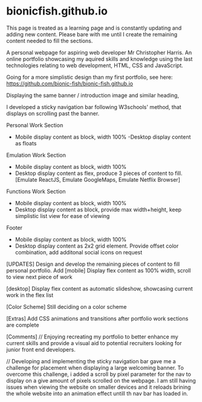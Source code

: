 # bionicfish.github.io

This page is treated as a learning page and is constantly updating and adding new content.
Please bare with me until I create the remaining content needed to fill the sections.

A personal webpage for aspiring web developer Mr Christopher Harris. An online portfolio showcasing my aquired skills and knowledge using the last technologies relating to web development, HTML, CSS and JavaScript.

Going for a more simplistic design than my first portfolio, see here: https://github.com/bionic-fish/bionic-fish.github.io 

Displaying the same banner / introduction image and similar heading,

I developed a sticky navigation bar following W3schools' method, that displays on scrolling past the banner.

Personal Work Section 
- Mobile display content as block, width 100%
-Desktop display content as floats

Emulation Work Section
- Mobile display content as block, width 100%
- Desktop display content as flex, produce 3 pieces of content to fill. [Emulate ReactJS, Emulate GoogleMaps, Emulate Netflix Browser]

Functions Work Section
- Mobile display content as block, width 100%
- Desktop display content as block, provide max width+height, keep simplistic list view for ease of viewing

Footer
- Mobile display content as block, width 100%
- Desktop display content as 2x2 grid element. Provide offset color combination, add additonal social icons on request

[UPDATES]
Design and develop the remaining pieces of content to fill personal portfolio. 
Add 
[mobile] Display flex content as 100% width, scroll to view next piece of work

[desktop] Display flex content as automatic slideshow, showcasing current work in the flex list


[Color Scheme]
Still deciding on a color scheme

[Extras]
Add CSS animations and transitions after portfolio work sections are complete

[Comments]
// Enjoying recreating my portfolio to better enhance my current skills and provide a visual aid to potential recruiters looking for junior front end developers.

// Developing and implementing the sticky navigation bar gave me a challenge for placement when displaying a large welcoming banner. To overcome this challenge, i added a scroll by pixel parameter for the nav to display on a give amount of pixels scrolled on the webpage. I am still having issues when viewing the website on smaller devices and it reloads brining the whole website into an animation effect untill th nav bar has loaded in.
